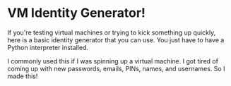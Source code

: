 # VM Identity Generator!
If you're testing virtual machines or trying to kick something up quickly, here is a basic identity generator
that you can use. You just have to have a Python interpreter installed.

I commonly used this if I was spinning up a virtual machine. I got tired of coming up with new passwords, emails, PINs, names, and usernames. So I made this!
